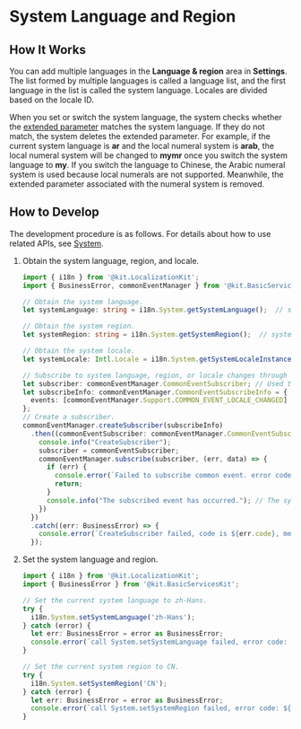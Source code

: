 # System Language and Region

<!--Kit: Localization Kit-->
<!--Subsystem: Global-->
<!--Owner: @yliupy-->
<!--Designer: @sunyaozu-->
<!--Tester: @lpw_work-->
<!--Adviser: @Brilliantry_Rui-->

## How It Works

You can add multiple languages in the **Language & region** area in **Settings**. The list formed by multiple languages is called a language list, and the first language in the list is called the system language. Locales are divided based on the locale ID.

When you set or switch the system language, the system checks whether the [extended parameter](i18n-locale-culture.md) matches the system language. If they do not match, the system deletes the extended parameter. For example, if the current system language is **ar** and the local numeral system is **arab**, the local numeral system will be changed to **mymr** once you switch the system language to **my**. If you switch the language to Chinese, the Arabic numeral system is used because local numerals are not supported. Meanwhile, the extended parameter associated with the numeral system is removed.

## How to Develop

The development procedure is as follows. For details about how to use related APIs, see [System](../reference/apis-localization-kit/js-apis-i18n.md#system9).

1. Obtain the system language, region, and locale.
   ```ts
   import { i18n } from '@kit.LocalizationKit';
   import { BusinessError, commonEventManager } from '@kit.BasicServicesKit';

   // Obtain the system language.
   let systemLanguage: string = i18n.System.getSystemLanguage();  // systemLanguage indicates the current system language.

   // Obtain the system region.
   let systemRegion: string = i18n.System.getSystemRegion();  // systemRegion indicates the current system region.

   // Obtain the system locale.
   let systemLocale: Intl.Locale = i18n.System.getSystemLocaleInstance(); // systemLocale indicates the current system locale.

   // Subscribe to system language, region, or locale changes through the common event COMMON_EVENT_LOCALE_CHANGED.
   let subscriber: commonEventManager.CommonEventSubscriber; // Used to save the created subscriber object for subsequent subscription and unsubscription.
   let subscribeInfo: commonEventManager.CommonEventSubscribeInfo = {
     events: [commonEventManager.Support.COMMON_EVENT_LOCALE_CHANGED]
   };
   // Create a subscriber.
   commonEventManager.createSubscriber(subscribeInfo)
     .then((commonEventSubscriber: commonEventManager.CommonEventSubscriber) => {
       console.info("CreateSubscriber");
       subscriber = commonEventSubscriber;
       commonEventManager.subscribe(subscriber, (err, data) => {
         if (err) {
           console.error(`Failed to subscribe common event. error code: ${err.code}, message: ${err.message}.`);
           return;
         }
         console.info("The subscribed event has occurred."); // The system language, region, or locale has changed.
       })
     })
     .catch((err: BusinessError) => {
       console.error(`CreateSubscriber failed, code is ${err.code}, message is ${err.message}`);
     });
   ```

<!--Del-->
2. Set the system language and region.
   ```ts
   import { i18n } from '@kit.LocalizationKit';
   import { BusinessError } from '@kit.BasicServicesKit';

   // Set the current system language to zh-Hans.
   try {
     i18n.System.setSystemLanguage('zh-Hans');
   } catch (error) {
     let err: BusinessError = error as BusinessError;
     console.error(`call System.setSystemLanguage failed, error code: ${err.code}, message: ${err.message}.`);
   }

   // Set the current system region to CN.
   try {
     i18n.System.setSystemRegion('CN');
   } catch (error) {
     let err: BusinessError = error as BusinessError;
     console.error(`call System.setSystemRegion failed, error code: ${err.code}, message: ${err.message}.`);
   }
   ```
<!--DelEnd-->
